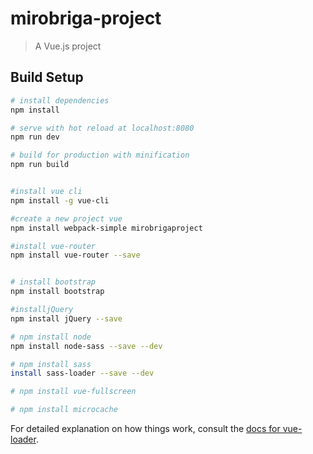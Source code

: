 # mirobriga-project

> A Vue.js project

## Build Setup

``` bash
# install dependencies
npm install

# serve with hot reload at localhost:8080
npm run dev

# build for production with minification
npm run build


#install vue cli
npm install -g vue-cli  

#create a new project vue
npm install webpack-simple mirobrigaproject

#install vue-router 
npm install vue-router --save


# install bootstrap
npm install bootstrap

#installjQuery
npm install jQuery --save 

# npm install node
npm install node-sass --save --dev

# npm install sass
install sass-loader --save --dev

# npm install vue-fullscreen

# npm install microcache
```


For detailed explanation on how things work, consult the [docs for vue-loader](http://vuejs.github.io/vue-loader).
